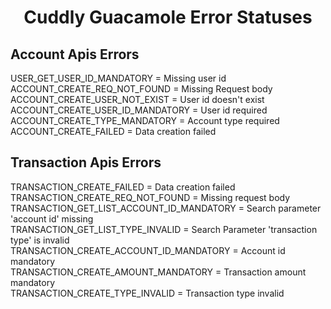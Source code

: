 <h1 align="center">Cuddly Guacamole Error Statuses</h1>

## Account Apis Errors
USER_GET_USER_ID_MANDATORY = Missing user id<br/>
ACCOUNT_CREATE_REQ_NOT_FOUND = Missing Request body<br/>
ACCOUNT_CREATE_USER_NOT_EXIST = User id doesn't exist<br/>
ACCOUNT_CREATE_USER_ID_MANDATORY = User id required<br/>
ACCOUNT_CREATE_TYPE_MANDATORY = Account type required<br/>
ACCOUNT_CREATE_FAILED = Data creation failed


## Transaction Apis Errors
TRANSACTION_CREATE_FAILED = Data creation failed<br/>
TRANSACTION_CREATE_REQ_NOT_FOUND = Missing request body<br/>
TRANSACTION_GET_LIST_ACCOUNT_ID_MANDATORY = Search parameter 'account id' missing<br/>
TRANSACTION_GET_LIST_TYPE_INVALID = Search Parameter 'transaction type' is invalid<br/>
TRANSACTION_CREATE_ACCOUNT_ID_MANDATORY = Account id mandatory<br/>
TRANSACTION_CREATE_AMOUNT_MANDATORY = Transaction amount mandatory<br/>
TRANSACTION_CREATE_TYPE_INVALID = Transaction type invalid
